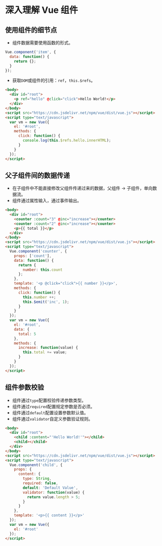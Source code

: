 # 深入理解 Vue 组件

## 使用组件的细节点

- 组件数据需要使用函数的形式。

```javascript
Vue.component('item', {
  data: function() {
    return {};
  }
});
```

- 获取`DOM`或组件的引用：`ref`，`this.$refs`。

```html
<body>
  <div id="root">
    <p ref="hello" @click="click">Hello World!</p>
  </div>
</body>
<script src="https://cdn.jsdelivr.net/npm/vue/dist/vue.js"></script>
<script type="text/javascript">
  var vm = new Vue({
    el: '#root',
    methods: {
      click: function() {
        console.log(this.$refs.hello.innerHTML);
      }
    }
  });
</script>
```

## 父子组件间的数据传递

- 在子组件中不能直接修改父组件传递过来的数据，父组件 -> 子组件，单向数据流。
- 组件通过属性输入，通过事件输出。

```html
<body>
  <div id="root">
    <counter :count="3" @inc="increase"></counter>
    <counter :count="2" @inc="increase"></counter>
    <p>{{ total }}</p>
  </div>
</body>
<script src="https://cdn.jsdelivr.net/npm/vue/dist/vue.js"></script>
<script type="text/javascript">
  Vue.component('counter', {
    props: ['count'],
    data: function() {
      return {
        number: this.count
      };
    },
    template: '<p @click="click">{{ number }}</p>',
    methods: {
      click: function() {
        this.number ++;
        this.$emit('inc', 1);
      }
    }
  });
  var vm = new Vue({
    el: '#root',
    data: {
      total: 5
    },
    methods: {
      increase: function(value) {
        this.total += value;
      }
    }
  });
</script>
```

## 组件参数校验

- 组件通过`type`配置校验传递参数类型。
- 组件通过`required`配置规定参数是否必须。
- 组件通过`default`配置设置参数默认值。
- 组件通过`validator`自定义参数验证规则。

```html
<body>
  <div id="root">
    <child :content="'Hello World!'"></child>
    <child></child>
  </div>
</body>
<script src="https://cdn.jsdelivr.net/npm/vue/dist/vue.js"></script>
<script type="text/javascript">
  Vue.component('child', {
    props: {
      content: {
        type: String,
        required: false,
        default: 'Default Value',
        validator: function(value) {
          return value.length > 5;
        }
      }
    },
    template: '<p>{{ content }}</p>'
  });
  var vm = new Vue({
    el: '#root'
  });
</script>
```